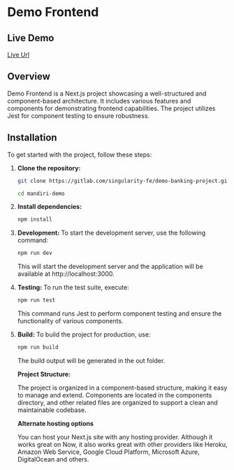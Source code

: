 # Demo Frontend

## Live Demo
[Live Url](https://mandiri-banking-website.vercel.app/)

## Overview

Demo Frontend is a Next.js project showcasing a well-structured and component-based architecture. It includes various features and components for demonstrating frontend capabilities. The project utilizes Jest for component testing to ensure robustness.

## Installation

To get started with the project, follow these steps:

1. **Clone the repository:**

   ```bash
   git clone https://gitlab.com/singularity-fe/demo-banking-project.git
   ```

   ```bash
   cd mandiri-demo
   ```

2. **Install dependencies:**

   ```bash
   npm install
   ```

3. **Development:**
   To start the development server, use the following command:

   ```bash
   npm run dev
   ```

   This will start the development server and the application will be available at http://localhost:3000.

4. **Testing:**
   To run the test suite, execute:
   ```bash
   npm run test
   ```
   This command runs Jest to perform component testing and ensure the functionality of various components.
5. **Build:**
   To build the project for production, use:

   ```bash
   npm run build
   ```

   The build output will be generated in the out folder.

   **Project Structure:**

   The project is organized in a component-based structure, making it easy to manage and extend. Components are located in the components directory, and other related files are organized to support a clean and maintainable codebase.

   **Alternate hosting options**

   You can host your Next.js site with any hosting provider. Although it works great on Now, it also works great with other providers like Heroku, Amazon Web Service, Google Cloud Platform, Microsoft Azure, DigitalOcean and others.
